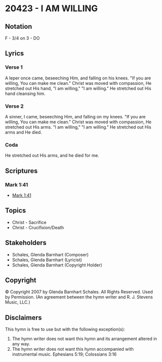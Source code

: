 # 20423 - I AM WILLING

## Notation

F - 3/4 on 3 - DO

## Lyrics

### Verse 1

A leper once came, beseeching Him, and falling on his knees. "If you are willing, You can  make me clean." Christ was moved with compassion, He stretched out His hand, "I am willing," "I am willing." He stretched out His hand cleansing him.

### Verse 2

A sinner, I came, beseeching Him, and falling on my knees. "If you are willing, You can make me clean." Christ was moved with compassion, He stretched out His arms. "I am willing," "I am willing." He stretched out His arms and He died.

### Coda

He stretched out His arms, and he died for me.


## Scriptures

### Mark 1:41

- [Mark 1:41](https://www.biblegateway.com/passage/?search=Mark%201%3A41)


## Topics

- Christ - Sacrifice
- Christ - Crucifixion/Death

## Stakeholders

- Schales, Glenda Barnhart (Composer)
- Schales, Glenda Barnhart (Lyricist)
- Schales, Glenda Barnhart (Copyright Holder)

## Copyright

© Copyright 2007 by Glenda Barnhart Schales. All Rights Reserved. Used by Permission.
(An agreement between the hymn writer and R. J. Stevens Music, LLC.)

## Disclaimers

This hymn is free to use but with the following exception(s):
1. The hymn writer does not want this hymn and its arrangement altered in any way.
2. The hymn writer does not want this hymn accompanied with instrumental music.
Ephesians 5:19; Colossians 3:16

